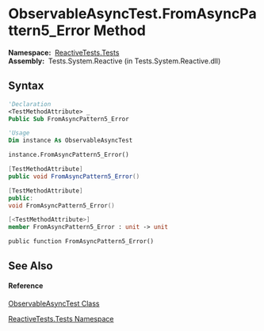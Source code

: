 # ObservableAsyncTest.FromAsyncPattern5\_Error Method

**Namespace:**  [ReactiveTests.Tests](ReactiveTests.Tests\ReactiveTests.Tests.md)  
**Assembly:**  Tests.System.Reactive (in Tests.System.Reactive.dll)

## Syntax

```vb
'Declaration
<TestMethodAttribute> _
Public Sub FromAsyncPattern5_Error
```

```vb
'Usage
Dim instance As ObservableAsyncTest

instance.FromAsyncPattern5_Error()
```

```csharp
[TestMethodAttribute]
public void FromAsyncPattern5_Error()
```

```c++
[TestMethodAttribute]
public:
void FromAsyncPattern5_Error()
```

```fsharp
[<TestMethodAttribute>]
member FromAsyncPattern5_Error : unit -> unit 
```

```jscript
public function FromAsyncPattern5_Error()
```

## See Also

#### Reference

[ObservableAsyncTest Class](ObservableAsyncTest\ObservableAsyncTest.md)

[ReactiveTests.Tests Namespace](ReactiveTests.Tests\ReactiveTests.Tests.md)




